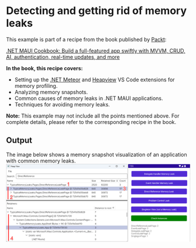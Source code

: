 # Detecting and getting rid of memory leaks
This example is part of a recipe from the book published by [Packt](https://www.packtpub.com/en-us?utm_source=github):

[.NET MAUI Cookbook: Build a full-featured app swiftly with MVVM, CRUD, AI, authentication, real-time updates, and more](https://www.packtpub.com/en-IT/product/net-maui-cookbook-9781835464625)

**In the book, this recipe covers:**
- Setting up the [.NET Meteor](https://marketplace.visualstudio.com/items?itemName=nromanov.dotnet-meteor) and [Heapview](https://github.com/1hub/dotnet-heapview) VS Code extensions for memory profiling.
- Analyzing memory snapshots.
- Common causes of memory leaks in .NET MAUI applications.
- Techniques for avoiding memory leaks.

**Note:** This example may not include all the points mentioned above. For complete details, please refer to the corresponding recipe in the book.

## Output
The image below shows a memory snapshot visualization of an application with common memory leaks.
![Heapview dump](/Images/Heapview%20Dump%20and%20Memory%20Leaks%20App.png)
